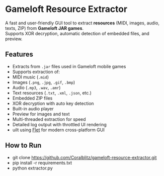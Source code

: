 # Gameloft Resource Extractor
A fast and user-friendly GUI tool to extract **resources** (MIDI, images, audio, texts, ZIP) from **Gameloft JAR games**.  
Supports XOR decryption, automatic detection of embedded files, and preview.

## Features

- Extracts from `.jar` files used in Gameloft mobile games
- Supports extraction of:
- MIDI music (`.mid`)
- Images (`.png`, `.jpg`, `.gif`, `.bmp`)
- Audio (`.mp3`, `.wav`, `.amr`)
- Text resources (`.txt`, `.xml`, `.json`, etc.)
- Embedded ZIP files
- XOR decryption with auto key detection
- Built-in audio player
- Preview for images and text
- Multi-threaded extraction for speed
- Detailed log output with throttled UI rendering
- uilt using [Flet](https://flet.dev) for modern cross-platform GUI

## How to Run

- git clone https://github.com/Coralblitz/gameloft-resource-extractor.git
- pip install -r requirements.txt
- python extractor.py
